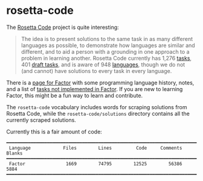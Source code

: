 # rosetta-code

The [Rosetta Code](https://rosettacode.org) project is quite interesting:

> The idea is to present solutions to the same task in as many different
> languages as possible, to demonstrate how languages are similar and
> different, and to aid a person with a grounding in one approach to a problem
> in learning another. Rosetta Code currently has 1,276
> [tasks](*https://rosettacode.org/wiki/Category:Solutions_by_Programming_Task),
> 401 [draft
> tasks](https://rosettacode.org/wiki/Category:Draft_Programming_Tasks), and
> is aware of 948
> [languages](https://rosettacode.org/wiki/Category:Programming_Languages),
> though we do not (and cannot) have solutions to every task in every
> language.

There is a [page for Factor](https://rosettacode.org/wiki/Category:Factor)
with some programming language history, notes, and a list of [tasks not
implemented in
Factor](https://rosettacode.org/wiki/Tasks_not_implemented_in_Factor).  If
you are new to learning Factor, this might be a fun way to learn and
contribute.

The ``rosetta-code`` vocabulary includes words for scraping solutions from
Rosetta Code, while the ``rosetta-code/solutions`` directory contains all
the currently scraped solutions.

Currently this is a fair amount of code:

```
━━━━━━━━━━━━━━━━━━━━━━━━━━━━━━━━━━━━━━━━━━━━━━━━━━━━━━━━━━━━━━━━━━━━━━━━━━━━━━━
 Language            Files        Lines         Code     Comments       Blanks
━━━━━━━━━━━━━━━━━━━━━━━━━━━━━━━━━━━━━━━━━━━━━━━━━━━━━━━━━━━━━━━━━━━━━━━━━━━━━━━
 Factor               1669        74795        12525        56386         5884
━━━━━━━━━━━━━━━━━━━━━━━━━━━━━━━━━━━━━━━━━━━━━━━━━━━━━━━━━━━━━━━━━━━━━━━━━━━━━━━
```
